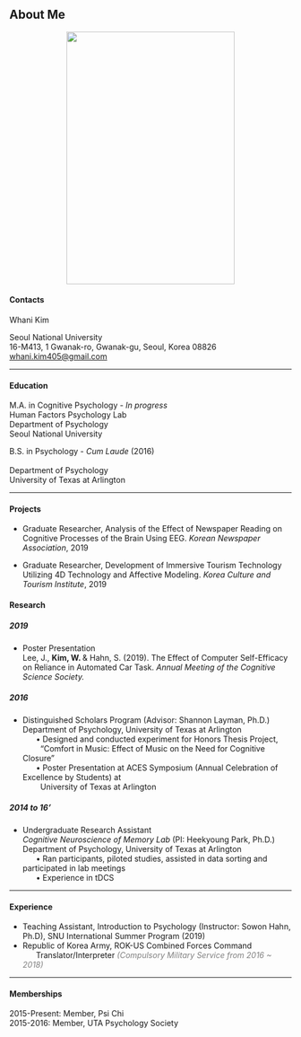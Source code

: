 ## About Me 

<p align="center">

<img src="https://user-images.githubusercontent.com/46833402/55656116-f266ab00-5830-11e9-9bd8-70b9aa33dd8a.jpg" width="300" height="450">


</p> 

<p align="center">
	
<h4> Contacts </h4>
Whani Kim <br> 

Seoul National University <br>
16-M413, 1 Gwanak-ro, Gwanak-gu, Seoul, Korea 08826  <br>
whani.kim405@gmail.com <br>

</p> 

***

#### Education <br>
M.A. in Cognitive Psychology - *In progress* <br>
Human Factors Psychology Lab <br>
Department of Psychology <br>
Seoul National University <br>


B.S. in Psychology - *Cum Laude* (2016)<br>  	
Department of Psychology  <br>
University of Texas at Arlington <br>	
	

***

#### Projects 
* Graduate Researcher, Analysis of the Effect of Newspaper Reading on Cognitive Processes of the Brain Using EEG. *Korean Newspaper Association*, 2019

* Graduate Researcher, Development of Immersive Tourism Technology Utilizing 4D Technology and Affective Modeling. *Korea Culture and Tourism Institute*, 2019 

#### Research  <br>

##### 2019
* Poster Presentation <br>
Lee, J., <b>Kim, W. </b> & Hahn, S. (2019). The Effect of Computer Self-Efficacy on Reliance in Automated Car Task. *Annual Meeting of the Cognitive Science Society.*

##### 2016  	
* Distinguished Scholars Program (Advisor: Shannon Layman, Ph.D.) <br>
Department of Psychology, University of Texas at Arlington <br>
&nbsp;&nbsp;&nbsp;&nbsp;&nbsp; • Designed and conducted experiment for Honors Thesis Project, <br>
&nbsp;&nbsp;&nbsp;&nbsp;&nbsp;&nbsp;&nbsp; “Comfort in Music: Effect of Music on the Need for Cognitive Closure” <br>
&nbsp;&nbsp;&nbsp;&nbsp;&nbsp; • Poster Presentation at ACES Symposium (Annual Celebration of Excellence by Students) at <br>  &nbsp;&nbsp;&nbsp;&nbsp;&nbsp;&nbsp;&nbsp; University of Texas at Arlington  <br>

##### 2014 to 16’
* Undergraduate Research Assistant <br>
*Cognitive Neuroscience of Memory Lab* (PI: Heekyoung Park, Ph.D.) <br>
Department of Psychology, University of Texas at Arlington <br>
&nbsp;&nbsp;&nbsp;&nbsp;&nbsp; • Ran participants, piloted studies, assisted in data sorting and participated in lab meetings <br> 
&nbsp;&nbsp;&nbsp;&nbsp;&nbsp; • Experience in tDCS
		
***			

#### Experience <br>
* Teaching Assistant, Introduction to Psychology (Instructor: Sowon Hahn, Ph.D), SNU International Summer Program (2019) <br> 
* Republic of Korea Army, ROK-US Combined Forces Command <br>
&nbsp;&nbsp;&nbsp;&nbsp;&nbsp; Translator/Interpreter <span style="color:grey"> *(Compulsory Military Service from 2016 ~ 2018)* </span> <br> 
***

#### Memberships <br>

2015-Present:	Member, Psi Chi <br>
2015-2016:	Member, UTA Psychology Society <br>
